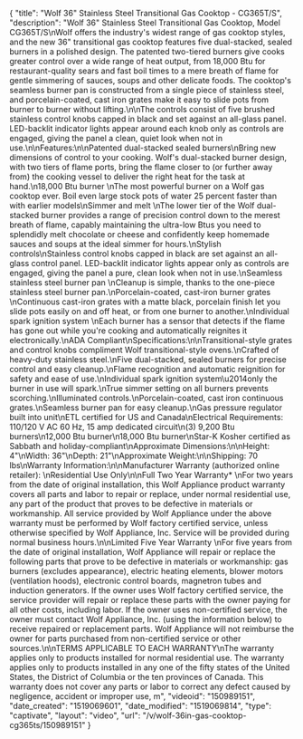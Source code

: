 {
    "title": "Wolf 36\" Stainless Steel Transitional Gas Cooktop - CG365T\/S",
    "description": "Wolf 36\" Stainless Steel Transitional Gas Cooktop, Model CG365T\/S\nWolf offers the industry's widest range of gas cooktop styles, and the new 36\" transitional gas cooktop features five dual-stacked, sealed burners in a polished design. The patented two-tiered burners give cooks greater control over a wide range of heat output, from 18,000 Btu for restaurant-quality sears and fast boil times to a mere breath of flame for gentle simmering of sauces, soups and other delicate foods. The cooktop's seamless burner pan is constructed from a single piece of stainless steel, and porcelain-coated, cast iron grates make it easy to slide pots from burner to burner without lifting.\n\nThe controls consist of five brushed stainless control knobs capped in black and set against an all-glass panel. LED-backlit indicator lights appear around each knob only as controls are engaged, giving the panel a clean, quiet look when not in use.\n\nFeatures:\n\nPatented dual-stacked sealed burners\nBring new dimensions of control to your cooking. Wolf's dual-stacked burner design, with two tiers of flame ports, bring the flame closer to (or further away from) the cooking vessel to deliver the right heat for the task at hand.\n18,000 Btu burner \nThe most powerful burner on a Wolf gas cooktop ever. Boil even large stock pots of water 25 percent faster than with earlier models\nSimmer and melt \nThe lower tier of the Wolf dual-stacked burner provides a range of precision control down to the merest breath of flame, capably maintaining the ultra-low Btus you need to splendidly melt chocolate or cheese and confidently keep homemade sauces and soups at the ideal simmer for hours.\nStylish controls\nStainless control knobs capped in black are set against an all-glass control panel. LED-backlit indicator lights appear only as controls are engaged, giving the panel a pure, clean look when not in use.\nSeamless stainless steel burner pan \nCleanup is simple, thanks to the one-piece stainless steel burner pan.\nPorcelain-coated, cast-iron burner grates \nContinuous cast-iron grates with a matte black, porcelain finish let you slide pots easily on and off heat, or from one burner to another.\nIndividual spark ignition system \nEach burner has a sensor that detects if the flame has gone out while you're cooking and automatically reignites it electronically.\nADA Compliant\nSpecifications:\n\nTransitional-style grates and control knobs compliment Wolf transitional-style ovens.\nCrafted of heavy-duty stainless steel.\nFive dual-stacked, sealed burners for precise control and easy cleanup.\nFlame recognition and automatic reignition for safety and ease of use.\nIndividual spark ignition system\u2014only the burner in use will spark.\nTrue simmer setting on all burners prevents scorching.\nIlluminated controls.\nPorcelain-coated, cast iron continuous grates.\nSeamless burner pan for easy cleanup.\nGas pressure regulator built into unit\nETL certified for US and Canada\nElectrical Requirements: 110\/120 V AC 60 Hz, 15 amp dedicated circuit\n(3) 9,200 Btu burners\n12,000 Btu burner\n18,000 Btu burner\nStar-K Kosher certified as Sabbath and holiday-compliant\nApproximate Dimensions:\n\nHeight: 4\"\nWidth: 36\"\nDepth: 21\"\nApproximate Weight:\n\nShipping: 70 lbs\nWarranty Information:\n\nManufacturer Warranty (authorized online retailer): \nResidential Use Only\n\nFull Two Year Warranty* \nFor two years from the date of original installation, this Wolf Appliance product warranty covers all parts and labor to repair or replace, under normal residential use, any part of the product that proves to be defective in materials or workmanship. All service provided by Wolf Appliance under the above warranty must be performed by Wolf factory certified service, unless otherwise specified by Wolf Appliance, Inc. Service will be provided during normal business hours.\n\nLimited Five Year Warranty \nFor five years from the date of original installation, Wolf Appliance will repair or replace the following parts that prove to be defective in materials or workmanship: gas burners (excludes appearance), electric heating elements, blower motors (ventilation hoods), electronic control boards, magnetron tubes and induction generators. If the owner uses Wolf factory certified service, the service provider will repair or replace these parts with the owner paying for all other costs, including labor. If the owner uses non-certified service, the owner must contact Wolf Appliance, Inc. (using the information below) to receive repaired or replacement parts. Wolf Appliance will not reimburse the owner for parts purchased from non-certified service or other sources.\n\nTERMS APPLICABLE TO EACH WARRANTY\nThe warranty applies only to products installed for normal residential use. The warranty applies only to products installed in any one of the fifty states of the United States, the District of Columbia or the ten provinces of Canada. This warranty does not cover any parts or labor to correct any defect caused by negligence, accident or improper use, m",
    "videoid": "150989151",
    "date_created": "1519069601",
    "date_modified": "1519069814",
    "type": "captivate",
    "layout": "video",
    "url": "\/v\/wolf-36in-gas-cooktop-cg365ts\/150989151"
}